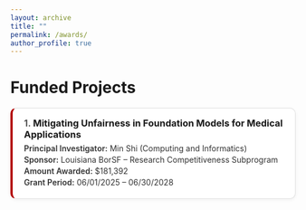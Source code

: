 ```yaml
---
layout: archive
title: ""
permalink: /awards/
author_profile: true
---
```


# Funded Projects

<style>
  /* --- Awards Card Styles --- */
  .awards { 
    counter-reset: item; 
    list-style: none; 
    padding-left: 0; 
    margin: 1rem 0 0;
  }
  .awards > li {
    counter-increment: item;
    margin: 0 0 1rem 0;
  }
  .award-card {
    border: 1px solid rgba(0,0,0,.12);
    border-radius: 10px;
    padding: 1rem 1.25rem;
    background: #fff;
    box-shadow: 0 2px 6px rgba(0,0,0,.05);
  }
  .award-title {
    font-weight: 700;
    margin: 0 0 .35rem 0;
  }
  .award-title::before {
    content: counter(item) ". ";
    font-weight: 600;
    color: #444;
  }
  .award-meta {
    margin: .2rem 0;
    color: #333;
  }
  .award-meta b {
    font-weight: 600;
  }
  /* nice spacing for multi-line sponsor text */
  .award-sponsor { margin-top: .2rem; }

  /* Optional: subtle accent border */
  .award-card { border-left: 4px solid #b30000; }

  /* Respect dark mode */
  @media (prefers-color-scheme: dark) {
    .award-card { 
      background: #1e1f22; 
      border-color: #333; 
      border-left-color: #ff6666;
      box-shadow: none;
    }
    .award-meta, .award-title { color: #eee; }
  }
</style>

<ol class="awards">
  <li>
    <div class="award-card">
      <h3 class="award-title">Mitigating Unfairness in Foundation Models for Medical Applications</h3>
      <p class="award-meta"><b>Principal Investigator:</b> Min Shi (Computing and Informatics)</p>
      <p class="award-meta award-sponsor"><b>Sponsor:</b> Louisiana BorSF – Research Competitiveness Subprogram</p>
      <p class="award-meta"><b>Amount Awarded:</b> $181,392</p>
      <p class="award-meta"><b>Grant Period:</b> 06/01/2025 – 06/30/2028</p>
    </div>
  </li>
</ol>
